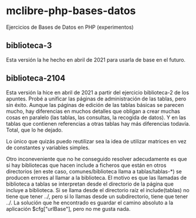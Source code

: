 # mclibre-php-bases-datos
Ejercicios de Bases de Datos en PHP (experimentos)

## biblioteca-3

Esta versión la he hecho en abril de 2021 para usarla de base en el futuro.

## biblioteca-2104

Esta versión la hice en abril de 2021 a partir del ejercicio biblioteca-2 de los apuntes. Probé a unificar las páginas de administración de las tablas, pero sin éxito. Aunque las páginas de edición de las tablas básicas se parecen mucho, hay diferencias en muchos detalles que obligan a crear muchas cosas en paralelo (las tablas, las consultas, la recogida de datos). Y en las tablas que contienen referencias a otras tablas hay más diferencias todavía. Total, que lo he dejado.

Lo único que quizás puedo reutilizar sea la idea de utilizar matrices en vez de constantes y variables simples.

Otro inconeveniente que no he conseguido resolver adecudamente es que si hay bibliotecas que hacen include a ficheros que están en otros directorios (en este caso, comunes/biblioteca llama a tablas/tablas-*) se producen errores al llamar a la biblioteca. El motivo es que las llamadas de biblioteca a tablas se interpretan desde el directorio de la página que incluye a biblioteca. Si se llama desde el directorio raíz el include(tablas) no tiene que tener ../, pero si lo llamas desde un subdirectorio, tiene que tener ../. La solución que he encontrado es guardar el camino absoluto a la aplicación $cfg["urlBase"], pero no me gusta nada.



